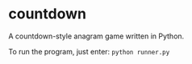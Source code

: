 # countdown
A countdown-style anagram game written in Python. <br>

To run the program, just enter: `python runner.py`